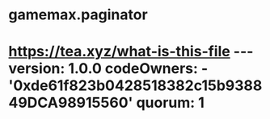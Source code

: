 # gamemax.paginator
# https://tea.xyz/what-is-this-file --- version: 1.0.0 codeOwners:   - '0xde61f823b0428518382c15b938849DCA98915560' quorum: 1
